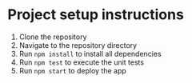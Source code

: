 # Project setup instructions

1. Clone the repository
2. Navigate to the repository directory
3. Run `npm install` to install all dependencies
4. Run `npm test` to execute the unit tests
5. Run `npm start` to deploy the app